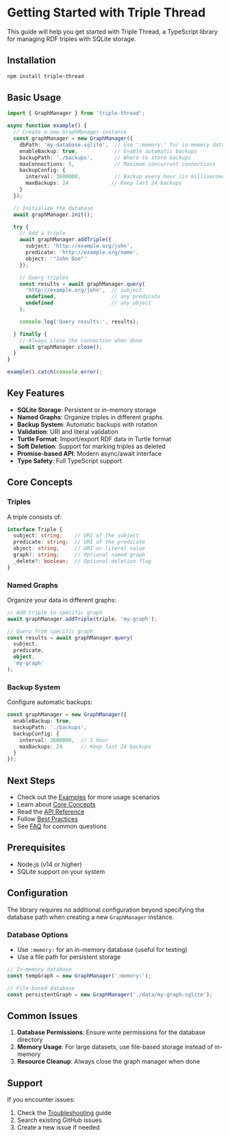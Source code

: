 # Getting Started with Triple Thread

This guide will help you get started with Triple Thread, a TypeScript library for managing RDF triples with SQLite storage.

## Installation

```bash
npm install triple-thread
```

## Basic Usage

```typescript
import { GraphManager } from 'triple-thread';

async function example() {
  // Create a new GraphManager instance
  const graphManager = new GraphManager({
    dbPath: 'my-database.sqlite',  // Use ':memory:' for in-memory database
    enableBackup: true,            // Enable automatic backups
    backupPath: './backups',       // Where to store backups
    maxConnections: 5,             // Maximum concurrent connections
    backupConfig: {
      interval: 3600000,           // Backup every hour (in milliseconds)
      maxBackups: 24              // Keep last 24 backups
    }
  });

  // Initialize the database
  await graphManager.init();

  try {
    // Add a triple
    await graphManager.addTriple({
      subject: 'http://example.org/john',
      predicate: 'http://example.org/name',
      object: '"John Doe"'
    });

    // Query triples
    const results = await graphManager.query(
      'http://example.org/john',  // subject
      undefined,                  // any predicate
      undefined                   // any object
    );

    console.log('Query results:', results);

  } finally {
    // Always close the connection when done
    await graphManager.close();
  }
}

example().catch(console.error);
```

## Key Features

- **SQLite Storage**: Persistent or in-memory storage
- **Named Graphs**: Organize triples in different graphs
- **Backup System**: Automatic backups with rotation
- **Validation**: URI and literal validation
- **Turtle Format**: Import/export RDF data in Turtle format
- **Soft Deletion**: Support for marking triples as deleted
- **Promise-based API**: Modern async/await interface
- **Type Safety**: Full TypeScript support

## Core Concepts

### Triples

A triple consists of:
```typescript
interface Triple {
  subject: string;    // URI of the subject
  predicate: string;  // URI of the predicate
  object: string;     // URI or literal value
  graph?: string;     // Optional named graph
  _delete?: boolean;  // Optional deletion flag
}
```

### Named Graphs

Organize your data in different graphs:
```typescript
// Add triple to specific graph
await graphManager.addTriple(triple, 'my-graph');

// Query from specific graph
const results = await graphManager.query(
  subject,
  predicate,
  object,
  'my-graph'
);
```

### Backup System

Configure automatic backups:
```typescript
const graphManager = new GraphManager({
  enableBackup: true,
  backupPath: './backups',
  backupConfig: {
    interval: 3600000,  // 1 hour
    maxBackups: 24      // Keep last 24 backups
  }
});
```

## Next Steps

- Check out the [Examples](./examples.md) for more usage scenarios
- Learn about [Core Concepts](./concepts.md)
- Read the [API Reference](./api-reference.md)
- Follow [Best Practices](./best-practices.md)
- See [FAQ](./faq.md) for common questions

## Prerequisites

- Node.js (v14 or higher)
- SQLite support on your system

## Configuration

The library requires no additional configuration beyond specifying the database path when creating a new `GraphManager` instance.

### Database Options

- Use `:memory:` for an in-memory database (useful for testing)
- Use a file path for persistent storage

```typescript
// In-memory database
const tempGraph = new GraphManager(':memory:');

// File-based database
const persistentGraph = new GraphManager('./data/my-graph.sqlite');
```

## Common Issues

1. **Database Permissions**: Ensure write permissions for the database directory
2. **Memory Usage**: For large datasets, use file-based storage instead of in-memory
3. **Resource Cleanup**: Always close the graph manager when done

## Support

If you encounter issues:
1. Check the [Troubleshooting](./troubleshooting.md) guide
2. Search existing GitHub issues
3. Create a new issue if needed